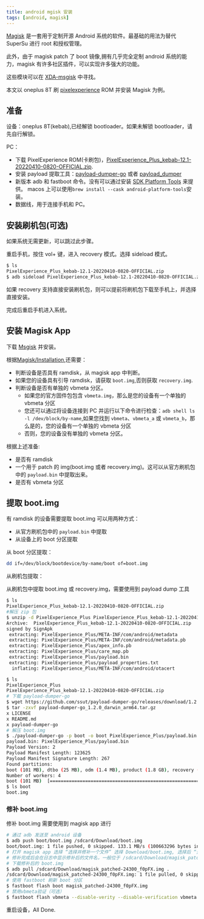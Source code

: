 ```yaml
---
title: android mgisk 安装
tags: [android, magisk]
---
```


[Magisk](https://github.com/topjohnwu/Magisk) 是一套用于定制开源 Android 系统的软件。最基础的用法为替代 SuperSu 进行 root 和授权管理。

此外，由于 magisk patch 了 boot 镜像,拥有几乎完全定制 android 系统的能力，magisk 有许多社区插件，可以实现许多强大的功能。

这些模块可以在 [XDA-msgisk](https://forum.xda-developers.com/f/magisk.5903/) 中寻找。

本文以 oneplus 8T 刷 [pixelexperience](https://download.pixelexperience.org) ROM 并安装 Magisk 为例。

## 准备

设备：oneplus 8T(kebab),已经解锁 bootloader。如果未解锁 bootloader，请先自行解锁。

PC：

- 下载 PixelExperience ROM(卡刷包)，[PixelExperience_Plus_kebab-12.1-20220410-0820-OFFICIAL.zip](https://download.pixelexperience.org/kebab).
- 安装 payload 提取工具：[payload-dumper-go](https://github.com/ssut/payload-dumper-go) 或者 [payload_dumper](https://github.com/vm03/payload_dumper)
- 新版本 adb 和 fastboot 命令。没有可以通过安装 [SDK Platform Tools](https://developer.android.com/studio/releases/platform-tools) 来提供。
  macos 上可以使用`brew install --cask android-platform-tools`安装。
- 数据线，用于连接手机和 PC。

## 安装刷机包(可选)

如果系统无需更新，可以跳过此步骤。

重启手机，按住 vol+ 键，进入 recovery 模式。选择 sideload 模式。

```sh
$ ls
PixelExperience_Plus_kebab-12.1-20220410-0820-OFFICIAL.zip
$ adb sideload PixelExperience_Plus_kebab-12.1-20220410-0820-OFFICIAL.zip
```

如果 recovery 支持直接安装刷机包，则可以提前将刷机包下载至手机上，并选择直接安装。

完成后重启手机进入系统。

## 安装 Magisk App

下载 [Msgisk](https://github.com/topjohnwu/Magisk/releases/latest) 并安装。

根据[Magisk/Installation](https://topjohnwu.github.io/Magisk/install.html),还需要：

- 判断设备是否具有 ramdisk，从 magisk app 中判断。
- 如果您的设备具有引导 ramdisk，请获取 `boot.img`,否则获取 `recovery.img`.
- 判断设备是否有单独的 vbmeta 分区。
  - 如果您的官方固件包包含 `vbmeta.img`，那么是您的设备有一个单独的 vbmeta 分区
  - 您还可以通过将设备连接到 PC 并运行以下命令进行检查：`adb shell ls -l /dev/block/by-name`,如果您找到 `vbmeta`、`vbmeta_a` 或 `vbmeta_b`，那么是的，您的设备有一个单独的 vbmeta 分区
  - 否则，您的设备没有单独的 vbmeta 分区。

根据上述准备:

- 是否有 ramdisk
- 一个用于 patch 的 img(boot.img 或者 recovery.img)。这可以从官方刷机包中的 `payload.bin` 中提取出来。
- 是否有 vbmeta 分区

## 提取 boot.img

有 ramdisk 的设备需要提取 boot.img 可以用两种方式：

- 从官方刷机包中的 `payload.bin` 中提取
- 从设备上的 boot 分区提取

从 boot 分区提取：

```sh
dd if=/dev/block/bootdevice/by-name/boot of=boot.img
```

从刷机包提取：

从刷机包中提取 boot.img 或 recovery.img，需要使用到 payload dump 工具

```sh
$ ls
PixelExperience_Plus_kebab-12.1-20220410-0820-OFFICIAL.zip
#解压 zip 包
$ unzip -d PixelExperience_Plus PixelExperience_Plus_kebab-12.1-20220410-0820-OFFICIAL.zip
Archive:  PixelExperience_Plus_kebab-12.1-20220410-0820-OFFICIAL.zip
signed by SignApk
 extracting: PixelExperience_Plus/META-INF/com/android/metadata
 extracting: PixelExperience_Plus/META-INF/com/android/metadata.pb
 extracting: PixelExperience_Plus/apex_info.pb
 extracting: PixelExperience_Plus/care_map.pb
 extracting: PixelExperience_Plus/payload.bin
 extracting: PixelExperience_Plus/payload_properties.txt
  inflating: PixelExperience_Plus/META-INF/com/android/otacert

$ ls
PixelExperience_Plus
PixelExperience_Plus_kebab-12.1-20220410-0820-OFFICIAL.zip
# 下载 payload-dumper-go
$ wget https://github.com/ssut/payload-dumper-go/releases/download/1.2.0/payload-dumper-go_1.2.0_darwin_arm64.tar.gz
$ tar -zxvf payload-dumper-go_1.2.0_darwin_arm64.tar.gz
x LICENSE
x README.md
x payload-dumper-go
# 解压 boot.img
$ ./payload-dumper-go -p boot -o boot PixelExperience_Plus/payload.bin
payload.bin: PixelExperience_Plus/payload.bin
Payload Version: 2
Payload Manifest Length: 123625
Payload Manifest Signature Length: 267
Found partitions:
boot (101 MB), dtbo (25 MB), odm (1.4 MB), product (1.8 GB), recovery (101 MB), system (991 MB), system_ext (464 MB), vbmeta (4.1 kB), vbmeta_system (4.1 kB), vendor (1.1 GB)
Number of workers: 4
boot (101 MB)  [==========================================================================================================] 100 %
$ ls boot
boot.img
```

### 修补 boot.img

修补 boot.img 需要使用到 magisk app 进行

```sh
# 通过 adb 发送至 android 设备
$ adb push boot/boot.img /sdcard/Download/boot.img
boot/boot.img: 1 file pushed, 0 skipped. 133.1 MB/s (100663296 bytes in 0.721s)
# 打开 magisk app 选择 “选择并修补一个文件” 选择 Download/boot.img, 选择后 “开始” 修补。
# 修补完成后会在日志中显示修补后的文件名，一般位于 /sdcard/Download/magisk_patchd-[random string].img
# 下载修补后的 boot.img
$ adb pull /sdcard/Download/magisk_patched-24300_f0pFX.img .
/sdcard/Download/magisk_patched-24300_f0pFX.img: 1 file pulled, 0 skipped. 35.2 MB/s (100663296 bytes in 2.726s)
# 使用 fastboot 刷新 boot 分区
$ fastboot flash boot magisk_patched-24300_f0pFX.img
# 禁用vbmeta验证（可选）
$ fastboot flash vbmeta --disable-verity --disable-verification vbmeta.img
```

重启设备，All Done.
